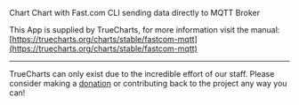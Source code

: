 Chart Chart with Fast.com CLI sending data directly to MQTT Broker


This App is supplied by TrueCharts, for more information visit the manual: [https://truecharts.org/charts/stable/fastcom-mqtt](https://truecharts.org/charts/stable/fastcom-mqtt)

---

TrueCharts can only exist due to the incredible effort of our staff.
Please consider making a [donation](https://truecharts.org/sponsor) or contributing back to the project any way you can!
